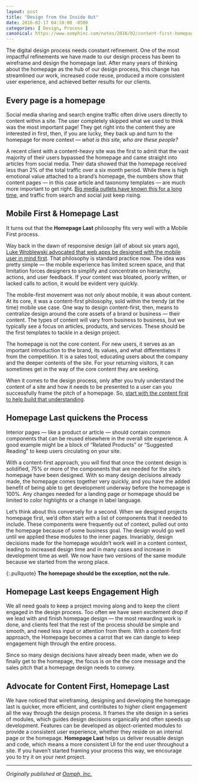 ```yaml
---
layout: post
title: "Design from the Inside Out"
date: 2016-02-17 04:10:00 -0500
categories: [ Design, Process ]
canonical: https://www.oomphinc.com/notes/2016/02/content-first-homepage-last/
---
```


The digital design process needs constant refinement. One of the most impactful refinements we have made to our design process has been to wireframe and design the homepage last. After many years of thinking about the homepage as the hub of our design process, this change has streamlined our work, increased code reuse, produced a more consistent user experience, and achieved better results for our clients.

## Every page is a homepage

Social media sharing and search engine traffic often drive users directly to content within a site. The user completely skipped what we used to think was the most important page! They get right into the content they are interested in first, then, if you are lucky, they back up and turn to the homepage for more context — _what is this site, who are these people?_

A recent client with a content-heavy site was the first to admit that the vast majority of their users bypassed the homepage and came straight into articles from social media. Their data showed that the homepage received less than 2% of the total traffic over a six month period. While there is high emotional value attached to a brand’s homepage, the numbers show that content pages — in this case article and taxonomy templates — are much more important to get right. [Big media outlets have known this for a long time](//www.niemanlab.org/2013/05/every-page-is-your-homepage-reuters-untied-to-print-metaphor-builds-a-modern-river-of-news/), and traffic from search and social just keep rising.

## Mobile First &amp; Homepage Last

It turns out that the **Homepage Last** philosophy fits very well with a Mobile First process.

Way back in the dawn of responsive design (all of about six years ago), [Luke Wroblewski advocated that web apps be designed with the mobile user in mind first](//www.lukew.com/ff/entry.asp?933). That philosophy is standard practice now. The idea was pretty simple — the mobile experience has limited screen space, and that limitation forces designers to simplify and concentrate on hierarchy, actions, and user feedback. If your content was bloated, poorly written, or lacked calls to action, it would be evident very quickly.

The mobile-first movement was not only about mobile, it was about content. At its core, it was a content-first philosophy, sold within the trendy (at the time) mobile use case. One way to design content-first, then, means to centralize design around the core assets of a brand or business — their content. The types of content will vary from business to business, but we typically see a focus on articles, products, and services. These should be the first templates to tackle in a design project.

The homepage is not the core content. For new users, it serves as an important introduction to the brand, its values, and what differentiates it from the competition. It is a sales tool, educating users about the company and the deeper contents of the site. For your returning visitors, it can sometimes get in the way of the core content they are seeking.

When it comes to the design process, only after you truly understand the content of a site and how it needs to be presented to a user can you successfully frame the pitch of a homepage. So, [start with the content first to help build that understanding](http://alistapart.com/article/the-core-model-designing-inside-out-for-better-results).

## Homepage Last quickens the Process

Interior pages — like a product or article — should contain common components that can be reused elsewhere in the overall site experience. A good example might be a block of “Related Products” or “Suggested Reading” to keep users circulating on your site.

With a content-first approach, you will find that once the content design is solidified, 75% or more of the components that are needed for the site’s homepage have been designed. With so many design decisions already made, the homepage comes together very quickly, and you have the added benefit of being able to get development underway before the homepage is 100%. Any changes needed for a landing page or homepage should be limited to color highlights or a change in label language.

Let’s think about this conversely for a second. When we designed projects homepage first, we’d often start with a list of components that it needed to include. These components were frequently out of context, pulled out onto the homepage because of some business goal. The design would go well until we applied these modules to the inner pages. Invariably, design decisions made for the homepage wouldn’t work well in a content context, leading to increased design time and in many cases and increase in development time as well. We now have two versions of the same module because we started from the wrong place.

{:.pullquote}
**The homepage should be the exception, not the rule.**

## Homepage Last keeps Engagement High

We all need goals to keep a project moving along and to keep the client engaged in the design process. Too often we have seen excitement drop if we lead with and finish homepage design — the most rewarding work is done, and clients feel that the rest of the process should be simple and smooth, and need less input or attention from them. With a content-first approach, the Homepage becomes a carrot that we can dangle to keep engagement high through the entire process.

Since so many design decisions have already been made, when we do finally get to the homepage, the focus is on the the core message and the sales pitch that a homepage design needs to convey.

## Advocate for Content First, Homepage Last

We have noticed that wireframing, designing and developing the homepage last is quicker, more efficient, and contributes to higher client engagement all the way through the design process. It frames the site design in a series of modules, which guides design decisions organically and often speeds up development. Features can be developed as object-oriented modules to provide a consistent user experience, whether they reside on an internal page or the homepage. **Homepage Last** helps us deliver reusable design and code, which means a more consistent UI for the end user throughout a site. If you haven’t started framing your process this way, we encourage you to try it on your next project.

* * *

*Originally published at [Oomph, Inc.](//www.oomphinc.com/notes/2016/02/content-first-homepage-last/)*